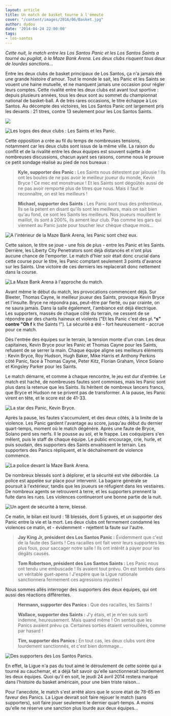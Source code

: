 ```yaml
---
layout: article
title: Un match de basket tourne à l'émeute
cover: "/content/images/2016/06/Basket.jpg"
author: dydou
date: '2014-04-24 22:00:00'
tags:
- los-santos
---
```


_Cette nuit, le match entre les Los Santos Panic et les Los Santos Saints a tourné au pugilat, à la Maze Bank Arena. Les deux clubs risquent tous deux de lourdes sanctions..._

Entre les deux clubs de basket principaux de Los Santos, ça n'a jamais été une grande histoire d'amour. Tout le monde le sait, les Panic et les Saints se vouent une haine mutuelle, et ne manquent jamais une occasion pour régler leurs comptes. Cette rivalité entre les deux clubs est avant tout sportive : depuis plusieurs années, tous les deux sont au sommet du championnat national de basket-ball. A de très rares occasions, le titre échappe à Los Santos. Au décompte des victoires, les Los Santos Panic ont largement pris les devants : 21 titres, contre 13 seulement pour les Los Santos Saints.

![](  /content/images/2016/06/Basket8.png)

![Les logos des deux clubs : Les Saints et les Panic.](  /content/images/2016/06/Basket9.jpg)

Cette opposition a crée au fil du temps de nombreuses tensions, notamment car les deux clubs sont issus de la même ville. La raison du conflit et de la rivalité entre les deux équipes est souvent sujette à de nombreuses discussions, chacun ayant ses raisons, comme nous le prouve ce petit sondage réalisé au pied de nos bureaux :

> **Kyle, supporter des Panic :** Les Saints nous détestent par jalousie ! Ils ont les boules de ne pas avoir le meilleur joueur du monde, Kevin Bryce ! Ce mec est monstrueux ! Et les Saints sont dégoûtés aussi de ne pas avoir remporté plus de titres que nous. Mais il faut le reconnaître, on est les meilleurs !
> 
> **Michael, supporter des Saints :** Les Panic sont tous des prétentieux. Ils se la pètent en disant qu'ils sont les meilleurs, mais on sait bien qu'au fond, ce sont les Saints les meilleurs. Nos joueurs mouillent le maillot, ils sont à 200%, ils aiment leur club. Pas comme les gars qui viennent au Panic juste pour toucher leur chèque chaque mois...

![A l'intérieur de la Maze Bank Arena, les Panic sont chez eux.](  /content/images/2016/06/Basket7.jpg)

Cette saison, le titre se joue - une fois de plus - entre les Panic et les Saints. Derrière, les Liberty City Penetrators sont déjà distancés et n'ont plus aucune chance de l'emporter. Le match d'hier soir était donc crucial dans cette course pour le titre, les Panic comptant seulement 3 points d'avance sur les Saints. Une victoire de ces derniers les replacerait donc nettement dans la course.

![La Maze Bank Arena à l'approche du match.](  /content/images/2016/06/Basket2.jpg)

Avant même le début du match, les provocations commencent déjà. Sur Bleeter, Thomas Cayne, le meilleur joueur des Saints, provoque Kevin Bryce et l'insulte. Bryce ne répondra pas, peut-être par fierté, ou par crainte, on ne saura jamais. Dans la salle également, l'ambiance est déjà électrique. Les supporters, massés de chaque côté du terrain, ne cessent de se répondre par des chants haineux et violents ("Et les Panic c'est des p\ ***s" contre "Oh f** k the Saints !"). La sécurité a été - fort heureusement - accrue pour ce match.

Dès l'entrée des équipes sur le terrain, la tension monte d'un cran. Les deux capitaines, Kevin Bryce pour les Panic et Thomas Cayne pour les Saints, refusent de se serrer la main. Chaque équipe aligne ses meilleurs éléments : Kevin Bryce, Roy Hudson, Hugh Baker, Mike Harris et Anthony Perkins côté Panic, face à Thomas Cayne, Peter Kitz, Florian Graham, Vince Solano et Kingsley Parker pour les Saints.

Le match démarre, et comme à chaque rencontre, le jeu est dur d'entrée. Le match est haché, de nombreuses fautes sont commises, mais les Panic sont plus dans la retenue que les Saints. Ils héritent de nombreux lancers francs, que Bryce et Hudson ne se privent pas de transformer. A la pause, les Panic virent en tête, et le score est de 41-33.

![La star des Panic, Kevin Bryce.](  /content/images/2016/06/Basket6.jpg)

Après la pause, les fautes s'accumulent, et des deux côtés, à la limite de la violence. Les Panic gardent l'avantage au score, jusqu'au début du dernier quart-temps, moment où le match dégénère. Après une faute de Bryce, Solano perd ses nerfs. Il le pousse au sol, et le frappe. Les coéquipiers s'en mêlent, puis le staff de chaque équipe. Le public encourage, crie, hurle, et puis soudain, des supporters des Saints envahissent le terrain. Les supporters des Panics répliquent, et le déchaînement de violence commence.

![La police devant la Maze Bank Arena.](  /content/images/2016/06/Basket3.jpg)

De nombreux blessés sont à déplorer, et la sécurité est vite débordée. La police est appelée sur place pour intervenir. La bagarre générale se poursuit à l'extérieur, tandis que les joueurs se réfugient dans les vestiaires. De nombreux agents se retrouvent à terre, et les supporters prennent la fuite dans les rues. Les violences continueront une bonne partie de la nuit.

![Un agent de sécurité à terre, blessé.](  /content/images/2016/06/Basket5.jpg)

Ce matin, le bilan est lourd : 18 blessés, dont 5 graves, et un supporter des Panic entre la vie et la mort. Les deux clubs ont fermement condamné les violences ce matin, et - évidemment - rejettent la faute sur l'autre.

> **Jay King Jr, président des Los Santos Panic :** Évidemment que c'est de la faute des Saints ! Ces racailles ont fait venir leurs supporters les plus fous, pour saccager notre salle ! Ils ont intérêt à payer pour les dégâts causés.
> 
> **Tom Robertson, président des Los Santos Saints :** Les Panic nous ont tendu une embuscade ! Ils avaient tout prévu. On est tombés dans un véritable guet-apens ! J'espère que la Ligue nationale sanctionnera fermement ces agressions injustes !

Nous sommes allés interroger des supporters des deux équipes, qui ont aussi des réactions différentes.

> **Hermann, supporter des Panics :** Que des racailles, les Saints !
> 
> **Wallace, supporter des Saints :** J'y étais, et je m'en suis sorti indemne, heureusement. Mais quand même ! On sentait que les Panics avaient prévu ça. Certaines sorties étaient verrouillées, comme par hasard !
> 
> **Tim, supporter des Panics :** En tout cas, les deux clubs vont être lourdement sanctionnés, et c'est bien dommage...

![Des supporters des Los Santos Panics.](  /content/images/2016/06/Basket4.jpg)

En effet, la Ligue n'a pas du tout aimé le déroulement de cette soirée qui a tourné au cauchemar, et a déjà fait savoir qu'elle sanctionnerait lourdement les deux équipes. Quoi qu'il en soit, le jeudi 24 avril 2014 restera marqué dans l'histoire du basket américain, pour une bien triste raison...

Pour l'anecdote, le match s'est arrêté alors que le score était de 78-65 en faveur des Panics. La Ligue devrait soit faire rejouer le match (sans supporters), soit faire jouer seulement le dernier quart-temps. A moins qu'elle ne réserve une sanction plus lourde aux deux équipes...

<!--kg-card-end: markdown-->
